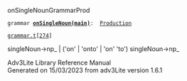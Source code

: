 <span class="title">onSingleNoun</span><span class="type">GrammarProd</span>

`grammar `**[`onSingleNoun(main)`](../object/onSingleNoun(main).html)**` :   `[`Production`](../object/Production.html)

[`grammar.t`](../file/grammar.t.html)`[`[`274`](../source/grammar.t.html#274)`]`

<div class="gramrule">

singleNoun-\>np\_ \| ('on' \| 'onto' \| 'on' 'to') singleNoun-\>np\_  

</div>

<div class="ftr">

Adv3Lite Library Reference Manual  
Generated on 15/03/2023 from adv3Lite version 1.6.1

</div>

